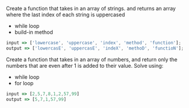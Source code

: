 Create a function that takes in an array of strings.
and returns an array where the last index of each string is uppercased
- while loop
- build-in method
```js
input => ['lowercase', 'uppercase', 'index', 'method', 'function'];
output => ['lowercasE', 'uppercasE', 'indeX', 'methoD', 'functioN'];
```

Create a function that takes in an array of numbers, and return only the numbers that are even after 1 is added to their value.
Solve using:
 - while loop
 - for loop

```js
input => [2,5,7,8,1,2,57,99]
output => [5,7,1,57,99]
```